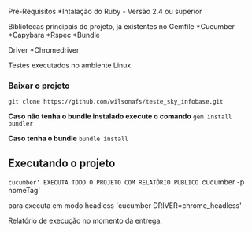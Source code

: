 Pré-Requisitos
*Intalação do Ruby - Versão 2.4 ou superior

Bibliotecas principais do projeto, já existentes no Gemfile *Cucumber *Capybara *Rspec *Bundle

Driver *Chromedriver

Testes executados no ambiente Linux.

### Baixar o projeto
    git clone https://github.com/wilsonafs/teste_sky_infobase.git
    
**Caso não tenha o bundle instalado execute o comando**
`gem install bundler`

**Caso tenha o bundle**
`bundle install`

## Executando o projeto
  `cucumber' EXECUTA TODO O PROJETO COM RELATÓRIO PUBLICO
  `cucumber -p nomeTag'

  para executa em modo headless
  `cucumber DRIVER=chrome_headless'


Relatório de execução no momento da entrega:
